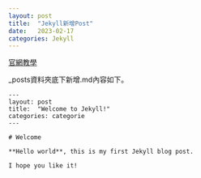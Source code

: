 ```yaml
---
layout: post
title:  "Jekyll新增Post"
date:   2023-02-17
categories: Jekyll
---
```


[官網教學](https://www.jekyll.com.cn/docs/posts/)

_posts資料夾底下新增.md內容如下。

```
---
layout: post
title:  "Welcome to Jekyll!"
categories: categorie
---

# Welcome

**Hello world**, this is my first Jekyll blog post.

I hope you like it!

```